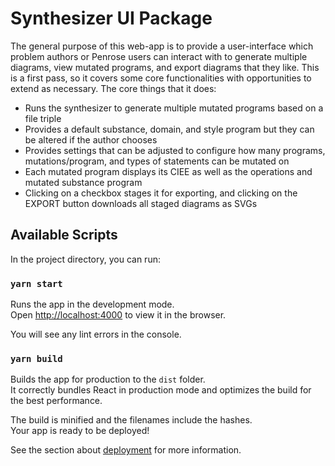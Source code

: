# Synthesizer UI Package

The general purpose of this web-app is to provide a user-interface which problem authors or Penrose users can interact with to generate multiple diagrams, view mutated programs, and export diagrams that they like. This is a first pass, so it covers some core functionalities with opportunities to extend as necessary. The core things that it does:

- Runs the synthesizer to generate multiple mutated programs based on a file triple
- Provides a default substance, domain, and style program but they can be altered if the author chooses
- Provides settings that can be adjusted to configure how many programs, mutations/program, and types of statements can be mutated on
- Each mutated program displays its CIEE as well as the operations and mutated substance program
- Clicking on a checkbox stages it for exporting, and clicking on the EXPORT button downloads all staged diagrams as SVGs

## Available Scripts

In the project directory, you can run:

### `yarn start`

Runs the app in the development mode.\
Open [http://localhost:4000](http://localhost:4000) to view it in the browser.

You will see any lint errors in the console.

### `yarn build`

Builds the app for production to the `dist` folder.\
It correctly bundles React in production mode and optimizes the build for the best performance.

The build is minified and the filenames include the hashes.\
Your app is ready to be deployed!

See the section about [deployment](https://facebook.github.io/create-react-app/docs/deployment) for more information.
